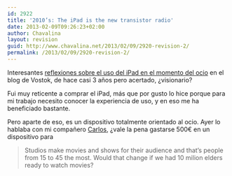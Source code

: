 ```yaml
---
id: 2922
title: '2010’s: The iPad is the new transistor radio'
date: 2013-02-09T09:26:23+02:00
author: Chavalina
layout: revision
guid: http://www.chavalina.net/2013/02/09/2920-revision-2/
permalink: /2013/02/09/2920-revision-2/
---
```

Interesantes [reflexiones sobre el uso del iPad en el momento del ocio](http://www.vostok.es/blog/the-ipad-is-the-new-transistor-radio) en el blog de Vostok, de hace casi 3 años pero acertado, ¿visionario?

Fui muy reticente a comprar el iPad, más que por gusto lo hice porque para mi trabajo necesito conocer la experiencia de uso, y en eso me ha beneficiado bastante.

Pero aparte de eso, es un dispositivo totalmente orientado al ocio. Ayer lo hablaba con mi compañero [Carlos](http://twitter.com/matallo), ¿vale la pena gastarse 500€ en un dispositivo para 

> Studios make movies and shows for their audience and that’s people from 15 to 45 the most. Would that change if we had 10 milion elders ready to watch movies?